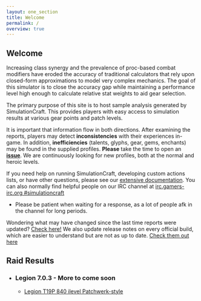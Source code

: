 ```yaml
---
layout: one_section
title: Welcome
permalink: /
overview: true
---
```

## Welcome

Increasing class synergy and the prevalence of proc-based combat modifiers have eroded the accuracy of traditional 
calculators that rely upon closed-form approximations to model very complex mechanics. The goal of this simulator is 
to close the accuracy gap while maintaining a performance level high enough to calculate relative stat weights to aid 
gear selection.

The primary purpose of this site is to host sample analysis generated by SimulationCraft. This provides players with 
easy access to simulation results at various gear points and patch levels.
      
It is important that information flow in both directions. After examining the reports, players may detect 
**inconsistencies** with their experiences in-game. In addition, <b>inefficiencies</b> (talents, glyphs, gear, 
gems, enchants) may be found in the supplied profiles. <b>Please</b> take the time to open an 
[**issue**](https://github.com/simulationcraft/simc/issues). We are continuously looking for new profiles, 
both at the normal and heroic levels.

If you need help on running SimulationCraft, developing custom actions lists, or have other questions, please see our 
[extensive documentation](https://github.com/simulationcraft/simc/wiki/StartersGuide). You can also normally find 
helpful people on our IRC channel at [irc.gamers-irc.org #simulationcraft](http://chat.mibbit.com/?server=irc.gamers-irc.org&amp;channel=%23simulationcraft)
- Please be patient when waiting for a response, as a lot of people afk in the channel for long periods. 

Wondering what may have changed since the last time reports were updated? [Check here!](https://github.com/simulationcraft/simc/commits/legion-dev)
We also update release notes on every official build, which are easier to understand but are not as up to date. [Check them out here](http://www.simulationcraft.org/download.html)

<h2 class="toggle open">Raid Results</h2>
<div class="toggle-content">
  <ul>
    <li><h3>Legion 7.0.3 - More to come soon</h3>
      <ul>
        <li><a href="{{ site.url }}/reports/Raid_T19P.html">Legion T19P 840 ilevel Patchwerk-style</a></li>
      </ul>
    </li>
  </ul>
</div>
